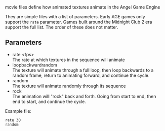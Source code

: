 movie files define how animated textures animate in the Angel Game Engine

They are simple files with a list of parameters. Early AGE games only support the `rate` parameter. Games built around the Midnight Club 2 era support the full list. The order of these does not matter.

## Parameters
- rate \<fps\> \
The rate at which textures in the sequence will animate
- loopbackwardrandom \
The texture will animate through a full loop, then loop backwards to a random frame, return to animating forward, and continue the cycle.
- random \
The texture will animate randomly through its sequence
- rock \
The animation will "rock" back and forth. Going from start to end, then end to start, and continue the cycle.

Example file:
```
rate 30
random
```
